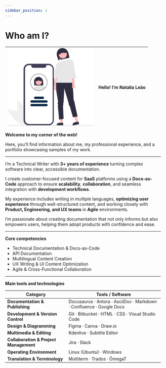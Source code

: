 ```yaml
---
sidebar_position: 1
---
```



# Who am I?


| ![Bio](/img/bio-red.png) |**Hello! I’m Natalia Leão**|
|--------------------------|---------------------------|


**Welcome to my corner of the web!** 

Here, you’ll find information about me, my professional experience, and a portfolio showcasing samples of my work.

--- 

I’m a Technical Writer with **3+ years of experience** turning complex software into clear, accessible documentation.

I create customer-focused content for **SaaS** platforms using a **Docs-as-Code** approach to ensure **scalability**, **collaboration**, and seamless integration with **development workflows**. 

My experience includes writing in multiple languages, **optimizing user experience** through well-structured content, and working closely with **Product, Engineering, and UX teams** in **Agile** environments.

I’m passionate about creating documentation that not only informs but also empowers users, helping them adopt products with confidence and ease.

---

**Core competencies**

* Technical Documentation & Docs-as-Code 
* API Documentation
* Multilingual Content Creation
* UX Writing & UI Content Optimization
* Agile & Cross-Functional Collaboration

--- 

**Main tools and technologies**

| Category | Tools / Software |
|----------|-----------------|
| **Documentation & Publishing** | Docusaurus · Antora · AsciiDoc · Markdown · Confluence · Google Docs |
| **Development & Version Control** | Git · Bitbucket · HTML · CSS · Visual Studio Code |
| **Design & Diagramming** | Figma · Canva · Draw.io |
| **Multimedia & Editing** | Kdenlive · Subtitle Editor |
| **Collaboration & Project Management** | Jira · Slack |
| **Operating Environment** | Linux (Ubuntu) · Windows |
| **Translation & Terminology** | Multiterm · Trados · ÔmegaT |



